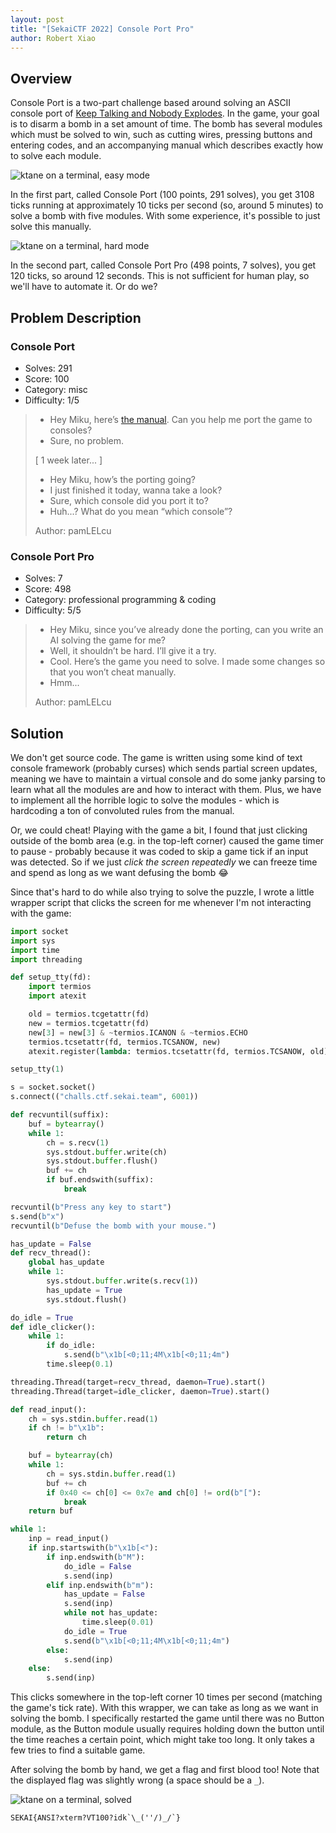 ```yaml
---
layout: post
title: "[SekaiCTF 2022] Console Port Pro"
author: Robert Xiao
---
```


## Overview

Console Port is a two-part challenge based around solving an ASCII console port of [Keep Talking and Nobody Explodes](https://keeptalkinggame.com/).
In the game, your goal is to disarm a bomb in a set amount of time. The bomb has several modules which must be solved to win, such as cutting wires, pressing buttons
and entering codes, and an accompanying manual which describes exactly how to solve each module.

![ktane on a terminal, easy mode](/assets/images/sekaictf2022/ktane-easy.png)

In the first part, called Console Port (100 points, 291 solves), you get 3108 ticks running at approximately 10 ticks per second (so, around 5 minutes) to solve a bomb with five modules. With some experience,
it's possible to just solve this manually.

![ktane on a terminal, hard mode](/assets/images/sekaictf2022/ktane-pro.png)

In the second part, called Console Port Pro (498 points, 7 solves), you get 120 ticks, so around 12 seconds. This is not sufficient for human play, so we'll have to automate it. Or do we?

## Problem Description

### Console Port

- Solves: 291
- Score: 100
- Category: misc
- Difficulty: 1/5

> - Hey Miku, here’s [the manual](https://www.bombmanual.com/). Can you help me port the game to consoles?
> - Sure, no problem.
> 
> [ 1 week later... ]
> 
> - Hey Miku, how’s the porting going?
> - I just finished it today, wanna take a look?
> - Sure, which console did you port it to?
> - Huh...? What do you mean “which console”?
> 
> Author: pamLELcu

### Console Port Pro

- Solves: 7
- Score: 498
- Category: professional programming & coding
- Difficulty: 5/5

> - Hey Miku, since you’ve already done the porting, can you write an AI solving the game for me?
> - Well, it shouldn’t be hard. I’ll give it a try.
> - Cool. Here’s the game you need to solve. I made some changes so that you won’t cheat manually.
> - Hmm...
> 
> Author: pamLELcu

## Solution

We don't get source code. The game is written using some kind of text console framework (probably curses) which sends partial screen updates,
meaning we have to maintain a virtual console and do some janky parsing to learn what all the modules are and how to interact with them.
Plus, we have to implement all the horrible logic to solve the modules - which is hardcoding a ton of convoluted rules from the manual.

Or, we could cheat! Playing with the game a bit, I found that just clicking outside of the bomb area (e.g. in the top-left corner) caused
the game timer to pause - probably because it was coded to skip a game tick if an input was detected. So if we just *click the screen repeatedly*
we can freeze time and spend as long as we want defusing the bomb 😂

Since that's hard to do while also trying to solve the puzzle, I wrote a little wrapper script that clicks the screen for me whenever I'm
not interacting with the game:

```python
import socket
import sys
import time
import threading

def setup_tty(fd):
    import termios
    import atexit

    old = termios.tcgetattr(fd)
    new = termios.tcgetattr(fd)
    new[3] = new[3] & ~termios.ICANON & ~termios.ECHO
    termios.tcsetattr(fd, termios.TCSANOW, new)
    atexit.register(lambda: termios.tcsetattr(fd, termios.TCSANOW, old))

setup_tty(1)

s = socket.socket()
s.connect(("challs.ctf.sekai.team", 6001))

def recvuntil(suffix):
    buf = bytearray()
    while 1:
        ch = s.recv(1)
        sys.stdout.buffer.write(ch)
        sys.stdout.buffer.flush()
        buf += ch
        if buf.endswith(suffix):
            break

recvuntil(b"Press any key to start")
s.send(b"x")
recvuntil(b"Defuse the bomb with your mouse.")

has_update = False
def recv_thread():
    global has_update
    while 1:
        sys.stdout.buffer.write(s.recv(1))
        has_update = True
        sys.stdout.flush()

do_idle = True
def idle_clicker():
    while 1:
        if do_idle:
            s.send(b"\x1b[<0;11;4M\x1b[<0;11;4m")
        time.sleep(0.1)

threading.Thread(target=recv_thread, daemon=True).start()
threading.Thread(target=idle_clicker, daemon=True).start()

def read_input():
    ch = sys.stdin.buffer.read(1)
    if ch != b"\x1b":
        return ch

    buf = bytearray(ch)
    while 1:
        ch = sys.stdin.buffer.read(1)
        buf += ch
        if 0x40 <= ch[0] <= 0x7e and ch[0] != ord(b"["):
            break
    return buf

while 1:
    inp = read_input()
    if inp.startswith(b"\x1b[<"):
        if inp.endswith(b"M"):
            do_idle = False
            s.send(inp)
        elif inp.endswith(b"m"):
            has_update = False
            s.send(inp)
            while not has_update:
                time.sleep(0.01)
            do_idle = True
            s.send(b"\x1b[<0;11;4M\x1b[<0;11;4m")
        else:
            s.send(inp)
    else:
        s.send(inp)
```

This clicks somewhere in the top-left corner 10 times per second (matching the game's tick rate). With this wrapper,
we can take as long as we want in solving the bomb. I specifically restarted the game until there was no Button module,
as the Button module usually requires holding down the button until the time reaches a certain point, which might take
too long. It only takes a few tries to find a suitable game.

After solving the bomb by hand, we get a flag and first blood too!
Note that the displayed flag was slightly wrong (a space should be a `_`).

![ktane on a terminal, solved](/assets/images/sekaictf2022/ktane-solved.png)

```
SEKAI{ANSI?xterm?VT100?idk`\_(''/)_/`}
```
